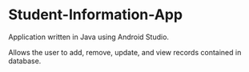 # Student-Information-App
Application written in Java using Android Studio.

Allows the user to add, remove, update, and view records contained in database.
